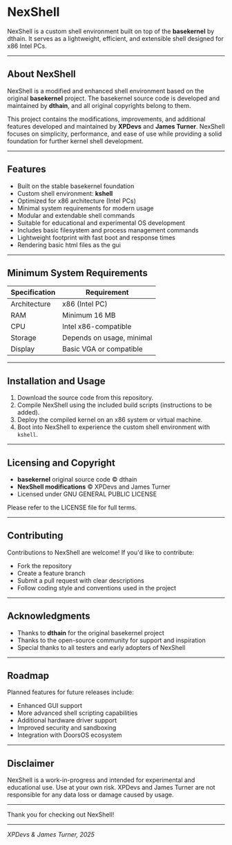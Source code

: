 # NexShell

NexShell is a custom shell environment built on top of the **basekernel** by dthain. It serves as a lightweight, efficient, and extensible shell designed for x86 Intel PCs.

---

## About NexShell

NexShell is a modified and enhanced shell environment based on the original **basekernel** project. The basekernel source code is developed and maintained by **dthain**, and all original copyrights belong to them.

This project contains the modifications, improvements, and additional features developed and maintained by **XPDevs** and **James Turner**. NexShell focuses on simplicity, performance, and ease of use while providing a solid foundation for further kernel shell development.

---

## Features

- Built on the stable basekernel foundation
- Custom shell environment: **kshell**
- Optimized for x86 architecture (Intel PCs)
- Minimal system requirements for modern usage
- Modular and extendable shell commands
- Suitable for educational and experimental OS development
- Includes basic filesystem and process management commands
- Lightweight footprint with fast boot and response times
- Rendering basic html files as the gui
  
---

## Minimum System Requirements

| Specification       | Requirement          |
|---------------------|----------------------|
| Architecture        | x86 (Intel PC)       |
| RAM                 | Minimum 16 MB        |
| CPU                 | Intel x86-compatible |
| Storage             | Depends on usage, minimal |
| Display             | Basic VGA or compatible|

---

## Installation and Usage

1. Download the source code from this repository.
2. Compile NexShell using the included build scripts (instructions to be added).
3. Deploy the compiled kernel on an x86 system or virtual machine.
4. Boot into NexShell to experience the custom shell environment with `kshell`.

---

## Licensing and Copyright

- **basekernel** original source code © dthain
- **NexShell modifications** © XPDevs and James Turner
- Licensed under GNU GENERAL PUBLIC LICENSE

Please refer to the LICENSE file for full terms.

---

## Contributing

Contributions to NexShell are welcome! If you'd like to contribute:

- Fork the repository
- Create a feature branch
- Submit a pull request with clear descriptions
- Follow coding style and conventions used in the project

---

## Acknowledgments

- Thanks to **dthain** for the original basekernel project
- Thanks to the open-source community for support and inspiration
- Special thanks to all testers and early adopters of NexShell

---

## Roadmap

Planned features for future releases include:

- Enhanced GUI support
- More advanced shell scripting capabilities
- Additional hardware driver support
- Improved security and sandboxing
- Integration with DoorsOS ecosystem

---

## Disclaimer

NexShell is a work-in-progress and intended for experimental and educational use. Use at your own risk. XPDevs and James Turner are not responsible for any data loss or damage caused by usage.

---

Thank you for checking out NexShell!

---

*XPDevs & James Turner, 2025*

